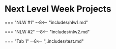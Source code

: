 # Next Level Week Projects

=== "NLW #1"
    --8<-- "includes/nlw1.md"

=== "NLW #2"
    --8<-- "includes/nlw2.md"

=== "Tab 1"
    --8<-- ",.includes/test.md"
